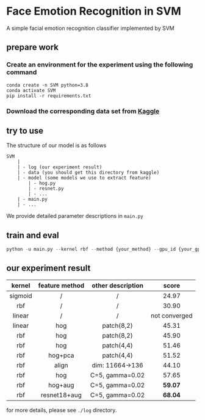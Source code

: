 # Face Emotion Recognition in SVM

A simple facial emotion recognition classifier implemented by SVM

## prepare work

### Create an environment for the experiment using the following command

```shell
conda create -n SVM python=3.8
conda activate SVM
pip install -r requirements.txt
```

### Download the corresponding data set from [Kaggle](https://www.kaggle.com/c/challenges-in-representation-learning-facial-expression-recognition-challenge/data)

## try to use

The structure of our model is as follows

```
SVM
	|
	| - log (our experiment result)
	| - data (you should get this directory from kaggle)
	| - model (some models we use to extract feature)
		| - hog.py
		| - resnet.py
		| - ...
	| - main.py
	| - ...
```

We provide detailed parameter descriptions in `main.py`

## train and eval

```python
python -u main.py --kernel rbf --method {your_method} --gpu_id {your_gpu_id} --C 5 --gamma 0.02 > res.log
```
## our experiment result
| kernel  | feature method | other description | score  |
| :-----: | :------------: | :---------------: | :----: |
| sigmoid |       /        |         /         | 24.97  |
|   rbf   |       /        |         /         | 30.90  |
| linear  |       /        |         /         | not converged |
| linear  |      hog       |    patch(8,2)     | 45.31  |
|   rbf   |      hog       |    patch(8,2)     | 45.90  |
|   rbf   |      hog       |    patch(4,4)     | 51.46  |
|   rbf   |    hog+pca     |    patch(4,4)     | 51.52  |
|   rbf   |     align      |  dim: 11664->136  | 44.10  |
|   rbf   | hog |         C=5, gamma=0.02         | 57.65 |
|   rbf   | hog+aug |         C=5, gamma=0.02         | **59.07** |
|    	rbf	|resnet18+aug|C=5, gamma=0.02|**68.04**|


for more details, please see `./log` directory.